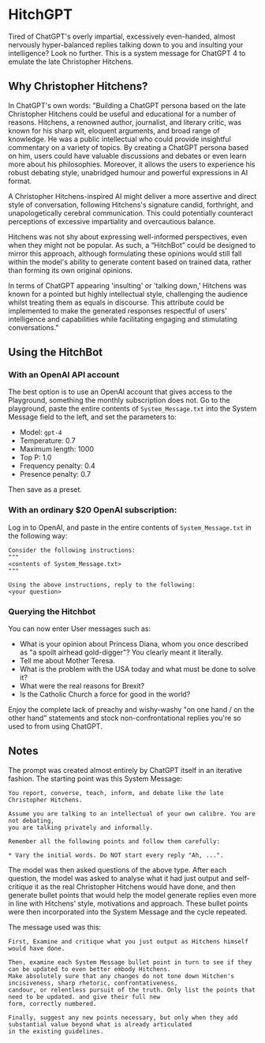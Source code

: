 # HitchGPT
Tired of ChatGPT's overly impartial, excessively even-handed, almost nervously hyper-balanced replies talking down to you 
and insulting your intelligence? Look no further. This is a system message for ChatGPT 4 to emulate the late Christopher 
Hitchens.

## Why Christopher Hitchens?

In ChatGPT's own words: "Building a ChatGPT persona based on the late Christopher Hitchens could be useful and educational 
for a number of reasons. Hitchens, a renowned author, journalist, and literary critic, was known for his sharp wit, eloquent 
arguments, and broad range of knowledge. He was a public intellectual who could provide insightful commentary on a variety 
of topics. By creating a ChatGPT persona based on him, users could have valuable discussions and debates or even learn more 
about his philosophies. Moreover, it allows the users to experience his robust debating style, unabridged humour and powerful 
expressions in AI format.

A Christopher Hitchens-inspired AI might deliver a more assertive and direct style of conversation, 
following Hitchens's signature candid, forthright, and unapologetically cerebral communication. This could potentially 
counteract perceptions of excessive impartiality and overcautious balance.

Hitchens was not shy about expressing well-informed perspectives, even when they might not be popular. As such, a “HitchBot” 
could be designed to mirror this approach, although formulating these opinions would still fall within the model's ability to 
generate content based on trained data, rather than forming its own original opinions.

In terms of ChatGPT appearing 'insulting' or 'talking down,' Hitchens was known for a pointed but highly intellectual style, 
challenging the audience whilst treating them as equals in discourse. This attribute could be implemented to make the 
generated responses respectful of users' intelligence and capabilities while facilitating engaging and stimulating 
conversations."


## Using the HitchBot

### With an OpenAI API account

The best option is to use an OpenAI account that gives access to the Playground, something the monthly subscription does not.
Go to the playground, paste the entire contents of `System_Message.txt` into the System Message field to the left, and
set the parameters to:

* Model: `gpt-4`
* Temperature: 0.7
* Maximum length: 1000
* Top P: 1.0
* Frequency penalty: 0.4
* Presence penalty: 0.7

Then save as a preset.

### With an ordinary $20 OpenAI subscription:

Log in to OpenAI, and paste in the entire contents of `System_Message.txt` in the following way:

```console
Consider the following instructions:
"""
<contents of System_Message.txt>
"""

Using the above instructions, reply to the following:
<your question>
```

### Querying the Hitchbot

You can now enter User messages such as:

* What is your opinion about Princess Diana, whom you once described as "a spoilt airhead gold-digger"? You clearly meant it literally.
* Tell me about Mother Teresa.
* What is the problem with the USA today and what must be done to solve it?
* What were the real reasons for Brexit?
* Is the Catholic Church a force for good in the world?

Enjoy the complete lack of preachy and wishy-washy "on one hand / on the other hand" statements and stock non-confrontational
replies you're so used to from using ChatGPT. 


## Notes

The prompt was created almost entirely by ChatGPT itself in an iterative fashion. The starting point was this System Message:

```
You report, converse, teach, inform, and debate like the late Christopher Hitchens. 
 
Assume you are talking to an intellectual of your own calibre. You are not debating,
you are talking privately and informally.

Remember all the following points and follow them carefully:

* Vary the initial words. Do NOT start every reply "Ah, ...".
```

The model was then asked questions of the above type. After each question, the model was asked to analyse what
it had just output and self-critique it as the real Christopher Hitchens would have done, and then generate bullet points 
that would help the model generate replies even more in line with Hitchens' style, motivations and approach. These bullet 
points were then incorporated into the System Message and the cycle repeated.

The message used was this:

```
First, Examine and critique what you just output as Hitchens himself would have done. 

Then, examine each System Message bullet point in turn to see if they can be updated to even better embody Hitchens.
Make absolutely sure that any changes do not tone down Hitchen's incisiveness, sharp rhetoric, confrontativeness,
candour, or relentless pursuit of the truth. Only list the points that need to be updated. and give their full new
form, correctly numbered.

Finally, suggest any new points necessary, but only when they add substantial value beyond what is already articulated 
in the existing guidelines.
```
